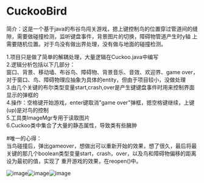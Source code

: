 # CuckooBird
简介：这是一个基于java的布谷鸟闯关游戏，摁上键控制鸟的位置穿过管道间的缝隙，需要做碰撞检测，监听键盘事件，背景图片的切换，障碍物管道产生时y轴
上需要随机位置。对于鸟没有做出界处理，没有做与地面的碰撞检测。

1.项目只是做了简单的解耦处理，大量逻辑在Cuckoo.java中编写  
2.逻辑分析包括以下几部分：  
  窗口、背景、移动墙、布谷鸟、障碍物、背景音乐、音效、欢迎界、game over，对于窗口、鸟、障碍物理应抽象为具体的entity，但由于项目较小，没做处理  
3.由几个关键的布尔类型变量start,crash,over是产生键键盘事件时用来控制界面显示的弹框的   
4.操作：空格键开始游戏，enter键取消"game over"弹框，摁空格键继续，上键(up)是对鸟的控制  
5.工具类ImageMgr专用于读取图片  
6.Cuckoo类中集合了大量的静态属性，导致类有些臃肿  

#唯一的心得：  
  当鸟碰撞后，弹出gameover，想做出可以重新开始的效果，想了很久，最后将最关键的那几个boolean类型变量start，crash，over，以及鸟和障碍物偏移的距离设为最初的值，实现了
  重开游戏的效果，在reopen()中。  
 
![image](https://user-images.githubusercontent.com/90468877/134829533-eaa7e0e4-cec7-452c-bbad-5fd6a1f34924.png)![image](https://user-images.githubusercontent.com/90468877/134829583-9e4c700f-43ed-4da5-9234-b92df8fee4ff.png)![image](https://user-images.githubusercontent.com/90468877/134829560-a3e6e2fd-6652-4251-becf-7955aaa877dd.png)

